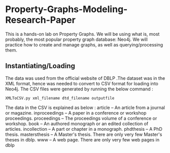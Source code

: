 # Property-Graphs-Modeling-Research-Paper
This is a hands-on lab on Property Graphs. We will be using what is, most probably, the most popular property graph database: Neo4j. We will practice how to create and manage graphs, as well as querying/processing them.

## Instantiating/Loading
The data was used from the official website of DBLP <a href="https://dblp.org/faq/16154937.html"></a>.The dataset was in the XML format, hence was needed to convert to CSV format for loading into Neo4j. The CSV files were generated by running the below command :

<code>XMLToCSV.py xml_filename dtd_filename outputfile</code>

The data in the CSV is explained as below :
article – An article from a journal or magazine.
inproceedings – A paper in a conference or workshop proceedings.
proceedings – The proceedings volume of a conference or workshop.
book – An authored monograph or an edited collection of articles.
incollection – A part or chapter in a monograph.
phdthesis – A PhD thesis.
mastersthesis – A Master's thesis. There are only very few Master's theses in dblp.
www – A web page. There are only very few web pages in dblp



